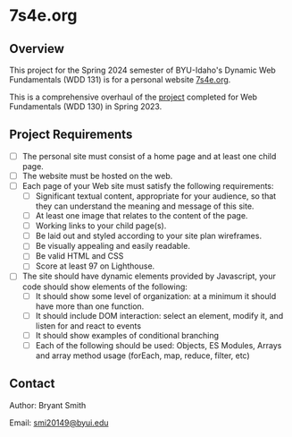 # 7s4e.org

## Overview
This project for the Spring 2024 semester of BYU-Idaho's Dynamic Web Fundamentals (WDD 131) is for a personal website [7s4e.org](https://7s4e.github.io/ssfeorg/).

This is a comprehensive overhaul of the [project](https://bdsbyui.github.io/wdd130/7s4e/index.html) completed for Web Fundamentals (WDD 130) in Spring 2023.

## Project Requirements
- [ ] The personal site must consist of a home page and at least one child page.
- [ ] The website must be hosted on the web.
- [ ] Each page of your Web site must satisfy the following requirements:
    - [ ] Significant textual content, appropriate for your audience, so that they can understand the meaning and message of this site.
    - [ ] At least one image that relates to the content of the page.
    - [ ] Working links to your child page(s).
    - [ ] Be laid out and styled according to your site plan wireframes.
    - [ ] Be visually appealing and easily readable.
    - [ ] Be valid HTML and CSS
    - [ ] Score at least 97 on Lighthouse.
- [ ] The site should have dynamic elements provided by Javascript, your code should show elements of the following:
    - [ ] It should show some level of organization: at a minimum it should have more than one function.
    - [ ] It should include DOM interaction: select an element, modify it, and listen for and react to events
    - [ ] It should show examples of conditional branching
    - [ ] Each of the following should be used: Objects, ES Modules, Arrays and array method usage (forEach, map, reduce, filter, etc)

## Contact
Author: Bryant Smith

Email: smi20149@byui.edu